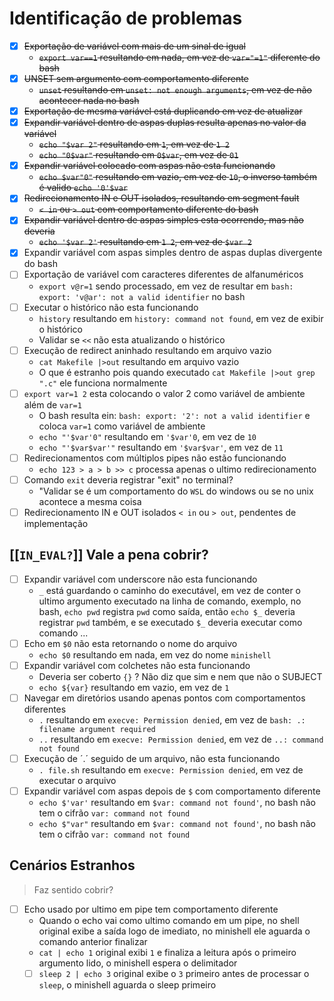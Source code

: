 # Identificação de problemas

- [x] ~~Exportação de variável com mais de um sinal de igual~~
	- ~~`export var==1` resultando em nada, em vez de `var="=1"` diferente do bash~~
- [x] ~~UNSET sem argumento com comportamento diferente~~
	- ~~`unset` resultando em `unset: not enough arguments`, em vez de não acontecer nada no bash~~
- [x] ~~Exportação de mesma variável está duplicando em vez de atualizar~~
- [x] ~~Expandir variável dentro de aspas duplas resulta apenas no valor da variável~~
	- ~~`echo "$var 2"` resultando em `1`, em vez de  `1 2`~~
	- ~~`echo "0$var"` resultando em `0$var`, em vez de  `01`~~
- [x] ~~Expandir variável colocado com aspas não esta funcionando~~
	- ~~`echo $var"0"` resultando em vazio, em vez de `10`, o inverso também é valido `echo '0'$var`~~
- [x] ~~Redirecionamento IN e OUT isolados, resultando em segment fault~~
	- ~~`< in` ou `> out` com comportamento diferente do bash~~ 
- [x] ~~Expandir variável dentro de aspas simples esta ocorrendo, mas não deveria~~
	- ~~`echo '$var 2'` resultando em `1 2`, em vez de  `$var 2`~~
- [x] Expandir variável com aspas simples dentro de aspas duplas divergente do bash
- [	] Exportação de variável com caracteres diferentes de alfanuméricos
	- `export v@r=1` sendo processado, em vez de resultar em `bash: export: 'v@ar': not a valid identifier` no bash
- [ ] Executar o histórico não esta funcionando
	- `history` resultando em `history: command not found`, em vez de exibir o histórico
	- Validar se `<<` não esta atualizando o histórico
- [ ] Execução de redirect aninhado resultando em arquivo vazio
	- `cat Makefile |>out` resultando em arquivo vazio
	- O que é estranho pois quando executado `cat Makefile |>out grep ".c"` ele funciona normalmente
- [ ] `export var=1 2` esta colocando	o valor 2 como variável de ambiente além de `var=1`
	- O bash resulta ein: `bash: export: '2': not a valid identifier` e coloca `var=1` como variável de ambiente
	- `echo "'$var'0"` resultando em `'$var'0`, em vez de `10`
	- `echo "'$var$var'"` resultando em `'$var$var'`, em vez de `11`
- [ ] Redirecionamentos com múltiplos pipes não estão funcionando
	- `echo 123 > a > b >> c` processa apenas o ultimo redirecionamento
- [ ] Comando `exit` deveria registrar "exit" no terminal?
	- "Validar se é um comportamento do `WSL` do windows ou se no unix acontece a mesma coisa
- [ ] Redirecionamento IN e OUT isolados `< in` ou `> out`, pendentes de implementação

## [[`IN_EVAL?`]] Vale a pena cobrir? 

- [ ] Expandir variável com underscore não esta funcionando
	- `_` está guardando o caminho do executável, em vez de conter o ultimo argumento executado na linha de comando, exemplo, no bash, `echo pwd` registra `pwd` como saída, então `echo $_` deveria registrar `pwd` também, e se executado `$_` deveria executar como comando ...
- [ ] Echo em `$0` não esta retornando o nome do arquivo
	- `echo $0` resultando em nada, em vez do nome `minishell`
- [ ] Expandir variável com colchetes não esta funcionando
	- Deveria ser coberto `{}` ? Não diz que sim e nem que não o SUBJECT
	- `echo ${var}` resultando em vazio, em vez de `1`
- [ ] Navegar em diretórios usando apenas pontos com comportamentos diferentes
	- `.` resultando em `execve: Permission denied`, em vez de `bash: .: filename argument required`
	- `..` resultando em `execve: Permission denied`, em vez de `..: command not found`
- [ ] Execução de ´.´ seguido de um arquivo, não esta funcionando
	- `. file.sh` resultando em `execve: Permission denied`, em vez de executar o arquivo
- [ ] Expandir variável com aspas depois de `$` com comportamento diferente
	- `echo $'var'` resultando em `$var: command not found'`, no bash não tem o cifrão `var: command not found`
	- `echo $"var"` resultando em `$var: command not found'`, no bash não tem o cifrão `var: command not found`

## Cenários Estranhos

> Faz sentido cobrir?

- [ ] Echo usado por ultimo em pipe tem comportamento diferente
	- Quando o echo vai como ultimo comando em um pipe, no shell original exibe a saída logo de imediato, no minishell ele aguarda o comando anterior finalizar
	- `cat | echo 1` original exibi `1` e finaliza a leitura após o primeiro argumento lido, o minishell espera o delimitador
	- [ ] `sleep 2 | echo 3` original exibe	o `3` primeiro antes de processar o `sleep`, o	minishell aguarda o sleep primeiro